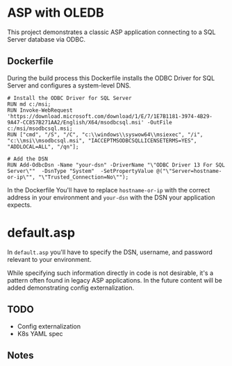 # ASP with OLEDB

This project demonstrates a classic ASP application connecting to a SQL Server database via ODBC.

## Dockerfile

During the build process this Dockerfile installs the ODBC Driver for SQL Server and configures a system-level DNS.

```
# Install the ODBC Driver for SQL Server
RUN md c:/msi;
RUN Invoke-WebRequest 'https://download.microsoft.com/download/1/E/7/1E7B1181-3974-4B29-9A47-CC857B271AA2/English/X64/msodbcsql.msi' -OutFile c:/msi/msodbcsql.msi; 
RUN ["cmd", "/S", "/C", "c:\\windows\\syswow64\\msiexec", "/i", "c:\\msi\\msodbcsql.msi", "IACCEPTMSODBCSQLLICENSETERMS=YES", "ADDLOCAL=ALL", "/qn"];

# Add the DSN
RUN Add-OdbcDsn -Name "your-dsn" -DriverName "\"ODBC Driver 13 For SQL Server\""  -DsnType "System"  -SetPropertyValue @("\"Server=hostname-or-ip\"", "\"Trusted_Connection=No\"");
```

In the Dockerfile You'll have to replace `hostname-or-ip` with the correct address in your environment and `your-dsn` with the DSN your application expects. 

# default.asp 
In `default.asp` you'll have to specify the DSN, username, and password relevant to your environment. 

While specifying such information directly in code is not desirable, it's a pattern often found in legacy ASP applications. In the future content will be added demonstrating config externalization.

## TODO
* Config externalization
* K8s YAML spec

## Notes
